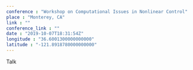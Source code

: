 ```yaml
---
conference : "Workshop on Computational Issues in Nonlinear Control"
place : "Monterey, CA"
link : ""
conference_link : ""
date : "2019-10-07T18:31:54Z"
longitude : "36.6001300000000000"
latitude : "-121.8918780000000000"
---
```


Talk

